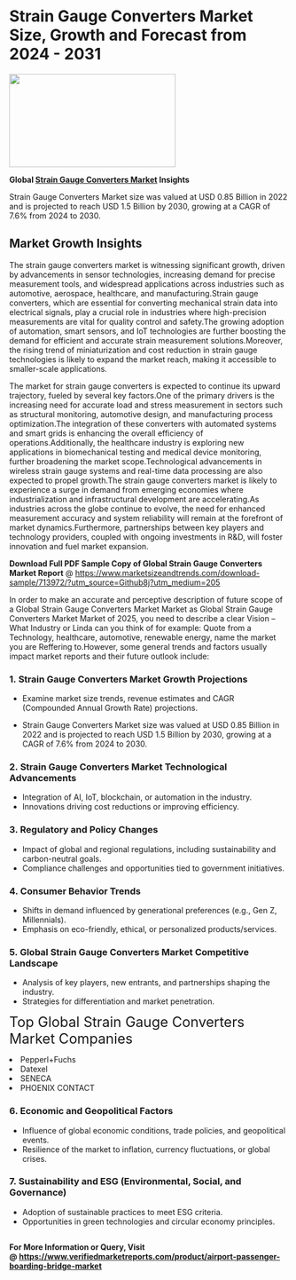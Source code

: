 <H1>Strain Gauge Converters Market Size, Growth and Forecast from 2024 - 2031</H1><img class="aligncenter size-medium wp-image-584254" src="https://thirdeyenews.in/wp-content/uploads/2024/09/Global-Market-Research-300x168.jpeg" alt="" width="300" height="168" /><p><strong>Global&nbsp;<a href="https://www.marketsizeandtrends.com/download-sample/713972/?utm_source=Github8j?utm_medium=205">Strain Gauge Converters Market</a> Insights</strong></p><p>Strain Gauge Converters Market size was valued at USD 0.85 Billion in 2022 and is projected to reach USD 1.5 Billion by 2030, growing at a CAGR of 7.6% from 2024 to 2030.</p><p><h2>Market Growth Insights</h2> <p>The strain gauge converters market is witnessing significant growth, driven by advancements in sensor technologies, increasing demand for precise measurement tools, and widespread applications across industries such as automotive, aerospace, healthcare, and manufacturing.Strain gauge converters, which are essential for converting mechanical strain data into electrical signals, play a crucial role in industries where high-precision measurements are vital for quality control and safety.The growing adoption of automation, smart sensors, and IoT technologies are further boosting the demand for efficient and accurate strain measurement solutions.Moreover, the rising trend of miniaturization and cost reduction in strain gauge technologies is likely to expand the market reach, making it accessible to smaller-scale applications.</p> <p>The market for strain gauge converters is expected to continue its upward trajectory, fueled by several key factors.One of the primary drivers is the increasing need for accurate load and stress measurement in sectors such as structural monitoring, automotive design, and manufacturing process optimization.The integration of these converters with automated systems and smart grids is enhancing the overall efficiency of operations.Additionally, the healthcare industry is exploring new applications in biomechanical testing and medical device monitoring, further broadening the market scope.Technological advancements in wireless strain gauge systems and real-time data processing are also expected to propel growth.The strain gauge converters market is likely to experience a surge in demand from emerging economies where industrialization and infrastructural development are accelerating.As industries across the globe continue to evolve, the need for enhanced measurement accuracy and system reliability will remain at the forefront of market dynamics.Furthermore, partnerships between key players and technology providers, coupled with ongoing investments in R&D, will foster innovation and fuel market expansion.</p><p><span class=""><strong>Download Full PDF Sample Copy of Global Strain Gauge Converters Market Report</strong> @ <a href="https://www.marketsizeandtrends.com/download-sample/713972/?utm_source=Github8j?utm_medium=205" target="_blank">https://www.marketsizeandtrends.com/download-sample/713972/?utm_source=Github8j?utm_medium=205</a></span></p><p>In order to make an accurate and perceptive description of future scope of a Global&nbsp;Strain Gauge Converters Market Market as Global&nbsp;Strain Gauge Converters Market Market of 2025, you need to describe a clear Vision &ndash; What Industry or Linda can you think of for example: Quote from a Technology, healthcare, automotive, renewable energy, name the market you are Reffering to.However, some general trends and factors usually impact market reports and their future outlook include:</p><h3>1.&nbsp;<strong>Strain Gauge Converters Market Growth Projections</strong></h3><ul><li>Examine market size trends, revenue estimates and CAGR (Compounded Annual Growth Rate) projections.</li><li><p>Strain Gauge Converters Market size was valued at USD 0.85 Billion in 2022 and is projected to reach USD 1.5 Billion by 2030, growing at a CAGR of 7.6% from 2024 to 2030.</p></li></ul><h3>2.&nbsp;<strong>Strain Gauge Converters Market Technological Advancements</strong></h3><ul><li>Integration of AI, IoT, blockchain, or automation in the industry.</li><li>Innovations driving cost reductions or improving efficiency.</li></ul><h3>3.&nbsp;<strong>Regulatory and Policy Changes</strong></h3><ul><li>Impact of global and regional regulations, including sustainability and carbon-neutral goals.</li><li>Compliance challenges and opportunities tied to government initiatives.</li></ul><h3>4.&nbsp;<strong>Consumer Behavior Trends</strong></h3><ul><li>Shifts in demand influenced by generational preferences (e.g., Gen Z, Millennials).</li><li>Emphasis on eco-friendly, ethical, or personalized products/services.</li></ul><h3>5.&nbsp;<strong>Global Strain Gauge Converters Market Competitive Landscape</strong></h3><ul><li>Analysis of key players, new entrants, and partnerships shaping the industry.</li><li>Strategies for differentiation and market penetration.</li></ul><p data-pm-slice="1 1 []"><span style="color: inherit; font-family: inherit; font-size: 25px;">Top Global Strain Gauge Converters Market Companies</span></p><div class="" data-test-id=""><p><li>Pepperl+Fuchs</li><li> Datexel</li><li> SENECA</li><li> PHOENIX CONTACT</li></p></div><h3>6.&nbsp;<strong>Economic and Geopolitical Factors</strong></h3><ul><li>Influence of global economic conditions, trade policies, and geopolitical events.</li><li>Resilience of the market to inflation, currency fluctuations, or global crises.</li></ul><h3>7.&nbsp;<strong>Sustainability and ESG (Environmental, Social, and Governance)</strong></h3><ul><li>Adoption of sustainable practices to meet ESG criteria.</li><li>Opportunities in green technologies and circular economy principles.</li></ul><h2><strong style="font-size: 14px;">For More Information or Query, Visit @&nbsp;</strong><a style="background-color: #ffffff; font-size: 14px;" href="https://www.marketsizeandtrends.com/report/strain-gauge-converters-market/" target="_blank">https://www.verifiedmarketreports.com/product/airport-passenger-boarding-bridge-market</a></h2>